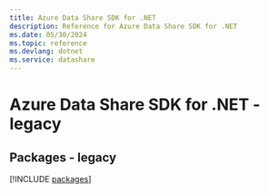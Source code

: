 ```yaml
---
title: Azure Data Share SDK for .NET
description: Reference for Azure Data Share SDK for .NET
ms.date: 05/30/2024
ms.topic: reference
ms.devlang: dotnet
ms.service: datashare
---
```

# Azure Data Share SDK for .NET - legacy
## Packages - legacy
[!INCLUDE [packages](data-share-index.md)]